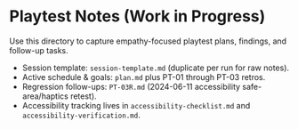# Playtest Notes (Work in Progress)

Use this directory to capture empathy-focused playtest plans, findings, and follow-up tasks.
- Session template: `session-template.md` (duplicate per run for raw notes).
- Active schedule & goals: `plan.md` plus PT-01 through PT-03 retros.
- Regression follow-ups: `PT-03R.md` (2024-06-11 accessibility safe-area/haptics retest).
- Accessibility tracking lives in `accessibility-checklist.md` and `accessibility-verification.md`.
